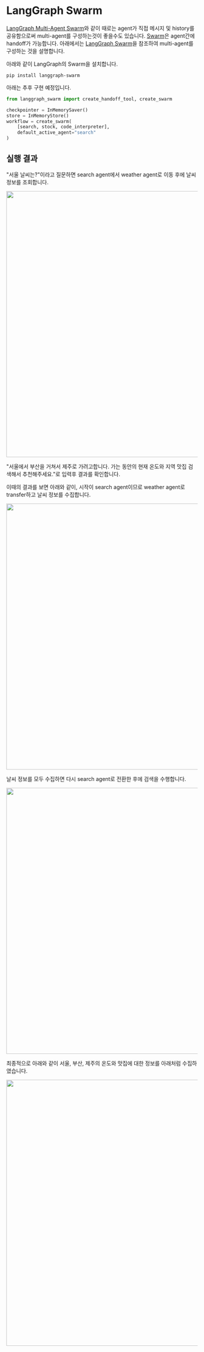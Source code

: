 # LangGraph Swarm

[LangGraph Multi-Agent Swarm](https://github.com/langchain-ai/langgraph-swarm-py/tree/main)와 같이 때로는 agent가 직접 메시지 및 history를 공유함으로써 multi-agent를 구성하는것이 좋을수도 있습니다. [Swarm](https://github.com/openai/swarm)은 agent간에 handoff가 가능합니다. 아래에서는 [LangGraph Swarm](https://www.youtube.com/watch?v=iqXn6Oiis4Q)을 참조하여 multi-agent를 구성하는 것을 설명합니다.

아래와 같이 LangGraph의 Swarm을 설치합니다.

```text
pip install langgraph-swarm
```

아래는 추후 구현 예정입니다. 

```python
from langgraph_swarm import create_handoff_tool, create_swarm

checkpointer = InMemorySaver()
store = InMemoryStore()
workflow = create_swarm(
    [search, stock, code_interpreter],
    default_active_agent="search"
)
```
## 실행 결과

"서울 날씨는?"이라고 질문하면 search agent에서 weather agent로 이동 후에 날씨 정보를 조회합니다.

<img src="https://github.com/user-attachments/assets/c7e1e998-aeb1-4bac-b98f-6de05bcc41b2" width="700">


"서울에서 부산을 거쳐서 제주로 가려고합니다. 가는 동안의 현재 온도와 지역 맛집 검색해서 추천해주세요."로 입력후 결과를 확인합니다.

이때의 결과를 보면 아래와 같이, 시작이 search agent이므로 weather agent로 transfer하고 날씨 정보를 수집합니다.

<img src="https://github.com/user-attachments/assets/a5ccda15-862e-42cf-98e4-305e17c6e461" width="700">


날씨 정보를 모두 수집하면 다시 search agent로 전환한 후에 검색을 수행합니다.

<img src="https://github.com/user-attachments/assets/7de5a1a7-5201-4b9a-b7aa-b1e248615338" width="700">


최종적으로 아래와 같이 서울, 부산, 제주의 온도와 맛집에 대한 정보를 아래처럼 수집하였습니다.

<img src="https://github.com/user-attachments/assets/5295485c-6077-4e88-9065-69e3b6b1f185" width="700">

